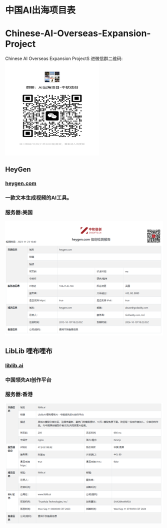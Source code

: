 # 中国AI出海项目表
# Chinese-AI-Overseas-Expansion-Project
Chinese AI Overseas Expansion ProjectS
进微信群二维码:
<img src="/images/erweima.jpg" alt="微信群二维码" width="300" height="300">

##
## HeyGen
### [heygen.com](https://www.heygen.com/)
### 一款文本生成视频的AI工具。
### 服务器:美国
![检测图片](/images/heygen.png)

##

## LibLib 哩布哩布
### [liblib.ai](https://www.liblib.ai/)
### 中国领先AI创作平台
### 服务器:香港
![检测图片](/images/liblib.png)
